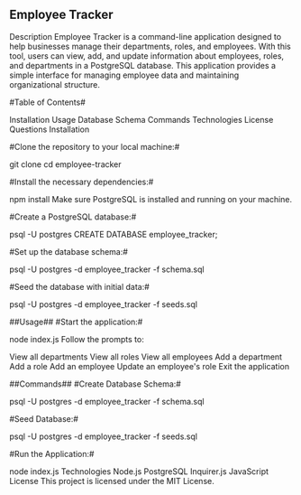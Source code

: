 ## Employee Tracker ##
Description
Employee Tracker is a command-line application designed to help businesses manage their departments, roles, and employees. With this tool, users can view, add, and update information about employees, roles, and departments in a PostgreSQL database. This application provides a simple interface for managing employee data and maintaining organizational structure.

#Table of Contents#

Installation
Usage
Database Schema
Commands
Technologies
License
Questions
Installation

#Clone the repository to your local machine:#

git clone <repository-url>
cd employee-tracker

#Install the necessary dependencies:#

npm install
Make sure PostgreSQL is installed and running on your machine.

#Create a PostgreSQL database:#

psql -U postgres
CREATE DATABASE employee_tracker;

#Set up the database schema:#

psql -U postgres -d employee_tracker -f schema.sql

#Seed the database with initial data:#

psql -U postgres -d employee_tracker -f seeds.sql

##Usage##
#Start the application:#

node index.js
Follow the prompts to:

View all departments
View all roles
View all employees
Add a department
Add a role
Add an employee
Update an employee's role
Exit the application

##Commands##
#Create Database Schema:#

psql -U postgres -d employee_tracker -f schema.sql

#Seed Database:#

psql -U postgres -d employee_tracker -f seeds.sql

#Run the Application:#

node index.js
Technologies
Node.js
PostgreSQL
Inquirer.js
JavaScript
License
This project is licensed under the MIT License.
